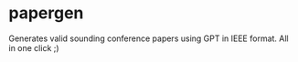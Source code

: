 # papergen
Generates valid sounding conference papers using GPT in IEEE format. All in one click ;)
